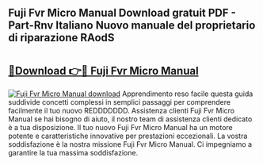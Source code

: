 ## Fuji Fvr Micro Manual Download gratuit PDF - Part-Rnv Italiano Nuovo manuale del proprietario di riparazione RAodS

# <h2><a href="http://dfgqh9.blite.top/?on=Fuji+Fvr+Micro+Manual">🔗Download 👉🔴 Fuji Fvr Micro Manual</a></h2>

[![Fuji Fvr Micro Manual download](https://i.imgur.com/lujVjoI.png)](http://dfgqh9.blite.top/?on=Fuji+Fvr+Micro+Manual)
Apprendimento reso facile questa guida suddivide concetti complessi in semplici passaggi per comprendere facilmente il tuo nuovo REDDDDDDD. Assistenza clienti Fuji Fvr Micro Manual se hai bisogno di aiuto, il nostro team di assistenza clienti dedicato è a tua disposizione. Il tuo nuovo Fuji Fvr Micro Manual ha un motore potente e caratteristiche innovative per prestazioni eccezionali. La vostra soddisfazione è la nostra missione Fuji Fvr Micro Manual. Ci impegniamo a garantire la tua massima soddisfazione.
